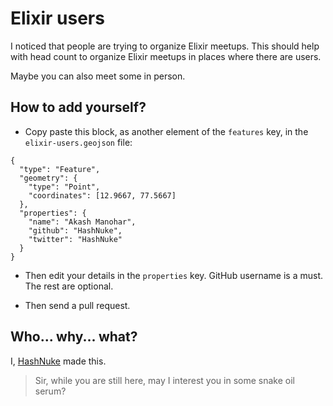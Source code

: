 # Elixir users

I noticed that people are trying to organize Elixir meetups. This should help with head count to organize Elixir meetups in places where there are users.

Maybe you can also meet some in person.


## How to add yourself?

* Copy paste this block, as another element of the `features` key, in the `elixir-users.geojson` file:

```
{
  "type": "Feature",
  "geometry": {
    "type": "Point",
    "coordinates": [12.9667, 77.5667]
  },
  "properties": {
    "name": "Akash Manohar",
    "github": "HashNuke",
    "twitter": "HashNuke"
  }
}
```

* Then edit your details in the `properties` key. GitHub username is a must. The rest are optional.

* Then send a pull request.

## Who... why... what?

I, [HashNuke](http://github.com/HashNuke) made this.

> Sir, while you are still here, may I interest you in some snake oil serum?
